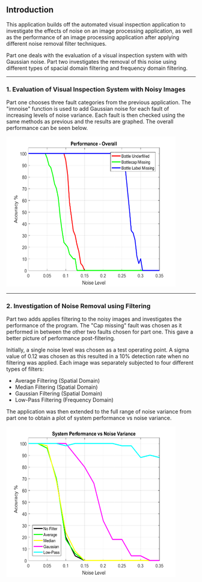 ## Introduction 
This application builds off the automated visual inspection application to investigate the effects of noise on an image processing application, as well as the performance of an image processing application after applying different noise removal filter techniques.

Part one deals with the evaluation of a visual inspection system with with Gaussian noise. Part two investigates the removal of this noise using different types of spacial domain filtering and frequency domain filtering.

---

### 1. Evaluation of Visual Inspection System with Noisy Images 

Part one chooses three fault categories from the previous application. The "imnoise" function is used to add Gaussian noise for each fault of increasing levels of noise variance. Each fault is then checked using the same methods as previous and the results are graphed. The overall performance can be seen below.

<img src="https://github.com/JordanCahill/ProductionLineNoiseAnalysis/blob/master/Results/PartOne/OverallResults.png" alt="Overall Results (i)" width="450" height="400">

---

### 2. Investigation of Noise Removal using Filtering 

Part two adds applies filtering to the noisy images and investigates the performance of the program. The "Cap missing" fault was chosen as it performed in between the other two faults chosen for part one. This gave a better picture of performance post-filtering. 

Initially, a single noise level was chosen as a test operating point. A sigma value of 0.12 was chosen as this resulted in a 10% detection rate when no filtering was applied. Each image was separately subjected to four different types of filters:

* Average Filtering (Spatial Domain)
* Median Filtering (Spatial Domain)
* Gaussian Filtering (Spatial Domain)
* Low-Pass Filtering (Frequency Domain)

The application was then extended to the full range of noise variance from part one to obtain a plot of system performance vs noise variance.

<img src="https://github.com/JordanCahill/ProductionLineNoiseAnalysis/blob/master/Results/PartTwo/OverallPerformance.png" alt="Overall Results (ii)" width="450" height="400">



